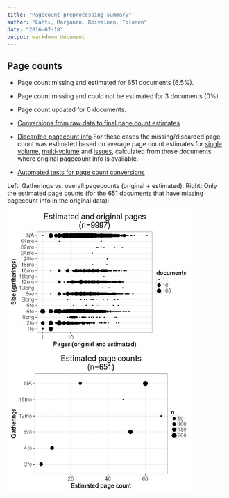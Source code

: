 ```yaml
---
title: "Pagecount preprocessing summary"
author: "Lahti, Marjanen, Roivainen, Tolonen"
date: "2016-07-18"
output: markdown_document
---
```





## Page counts

  * Page count missing and estimated for 651 documents (6.5%).

  * Page count missing and could not be estimated for 3 documents (0%).

  * Page count updated for 0 documents.
  
  * [Conversions from raw data to final page count estimates](output.tables/pagecount_conversion_nontrivial.csv)

<!--[Page conversions from raw data to final page count estimates with volume info](output.tables/page_conversion_table_full.csv)-->

  * [Discarded pagecount info](output.tables/pagecount_discarded.csv) For these cases the missing/discarded page count was estimated based on average page count estimates for [single volume](mean_pagecounts_singlevol.csv), [multi-volume](mean_pagecounts_multivol.csv) and [issues](mean_pagecounts_issue.csv), calculated from those documents where original pagecount info is available.

  * [Automated tests for page count conversions](https://github.com/rOpenGov/bibliographica/blob/master/inst/extdata/tests_polish_physical_extent.csv)


Left: Gatherings vs. overall pagecounts (original + estimated). Right: Only the estimated page counts (for the 651 documents that have missing pagecount info in the original data):

<img src="figure/pagecount-size-estimated-1.png" title="plot of chunk size-estimated" alt="plot of chunk size-estimated" width="430px" /><img src="figure/pagecount-size-estimated-2.png" title="plot of chunk size-estimated" alt="plot of chunk size-estimated" width="430px" />


<!--

## Average page counts (only works in CERL now)

Multi-volume documents average page counts are given per volume.


|doc.dimension | mean.pages.singlevol| median.pages.singlevol| n.singlevol|mean.pages.multivol |median.pages.multivol | n.multivol| mean.pages.issue| median.pages.issue| n.issue|
|:-------------|--------------------:|----------------------:|-----------:|:-------------------|:---------------------|----------:|----------------:|------------------:|-------:|
|2fo           |                12.37|                    4.0|         456|NA                  |NA                    |         NA|                4|                  4|      67|
|4long         |                62.56|                   26.0|          27|NA                  |NA                    |         NA|               NA|                 NA|      NA|
|4to           |                32.22|                   10.0|        2160|NA                  |NA                    |         NA|               10|                 10|      16|
|6to           |               150.50|                   73.0|           8|NA                  |NA                    |         NA|               NA|                 NA|      NA|
|8long         |               142.40|                   65.0|          15|NA                  |NA                    |         NA|               NA|                 NA|      NA|
|8vo           |               102.94|                   52.0|        1123|NA                  |NA                    |         NA|               52|                 52|      27|
|12long        |               321.50|                  194.0|           4|NA                  |NA                    |         NA|               NA|                 NA|      NA|
|12mo          |               119.26|                   68.5|         451|NA                  |NA                    |         NA|               NA|                 NA|      NA|
|16long        |               159.00|                  159.0|           1|NA                  |NA                    |         NA|               NA|                 NA|      NA|
|16mo          |               105.43|                   48.0|         237|NA                  |NA                    |         NA|               NA|                 NA|      NA|
|18mo          |               133.00|                  133.0|           2|NA                  |NA                    |         NA|               NA|                 NA|      NA|
|20to          |               209.00|                  209.0|           1|NA                  |NA                    |         NA|               NA|                 NA|      NA|
|24mo          |                60.00|                   60.0|           1|NA                  |NA                    |         NA|               NA|                 NA|      NA|
|32mo          |               266.33|                  143.0|           6|NA                  |NA                    |         NA|               NA|                 NA|      NA|
|64mo          |                66.00|                   66.0|           2|NA                  |NA                    |         NA|               NA|                 NA|      NA|
|NA            |               109.09|                   60.0|        5428|NA                  |NA                    |         NA|               25|                 25|      39|

![plot of chunk size-pagecountsmulti2](figure/pagecount-size-pagecountsmulti2-1.png)

-->
